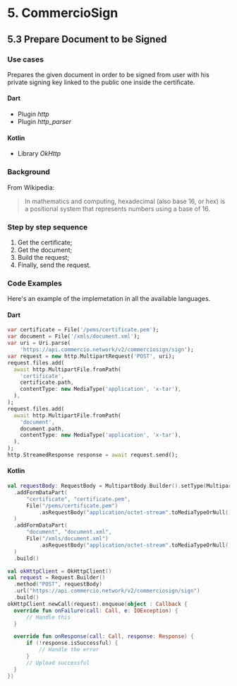 # 5. CommercioSign

## 5.3 Prepare Document to be Signed

### Use cases
Prepares the given document in order to be signed from user with his private signing key linked to the public one inside the certificate.

#### Dart
- Plugin *http*
- Plugin *http_parser*
  
#### Kotlin
- Library *OkHttp*

###  Background
From Wikipedia:
>In mathematics and computing, hexadecimal (also base 16, or hex) is a positional system that represents numbers using a base of 16.

### Step by step sequence
1. Get the certificate;
2. Get the document;
3. Build the request;
4. Finally, send the request.

### Code Examples
Here's an example of the implemetation in all the available languages.

#### Dart
```dart
var certificate = File('/pems/certificate.pem');
var document = File('/xmls/document.xml');
var uri = Uri.parse(
    'https://api.commercio.network/v2/commerciosign/sign');
var request = new http.MultipartRequest('POST', uri);
request.files.add(
  await http.MultipartFile.fromPath(
    'certificate',
    certificate.path,
    contentType: new MediaType('application', 'x-tar'),
  ),
);
request.files.add(
  await http.MultipartFile.fromPath(
    'document',
    document.path,
    contentType: new MediaType('application', 'x-tar'),
  ),
);
http.StreamedResponse response = await request.send();
```

#### Kotlin
```kotlin
val requestBody: RequestBody = MultipartBody.Builder().setType(MultipartBody.FORM)
  .addFormDataPart(
      "certificate", "certificate.pem",
      File("/pems/certificate.pem")
          .asRequestBody("application/octet-stream".toMediaTypeOrNull())
  )
  .addFormDataPart(
      "document", "document.xml",
      File("/xmls/document.xml")
          .asRequestBody("application/octet-stream".toMediaTypeOrNull())
  )
  .build()

val okHttpClient = OkHttpClient()
val request = Request.Builder()
  .method("POST", requestBody)
  .url("https://api.commercio.network/v2/commerciosign/sign")
  .build()
okHttpClient.newCall(request).enqueue(object : Callback {
  override fun onFailure(call: Call, e: IOException) {
      // Handle this
  }

  override fun onResponse(call: Call, response: Response) {
      if (!response.isSuccessful) {
          // Handle the error
      }
      // Upload successful
  }
})
```